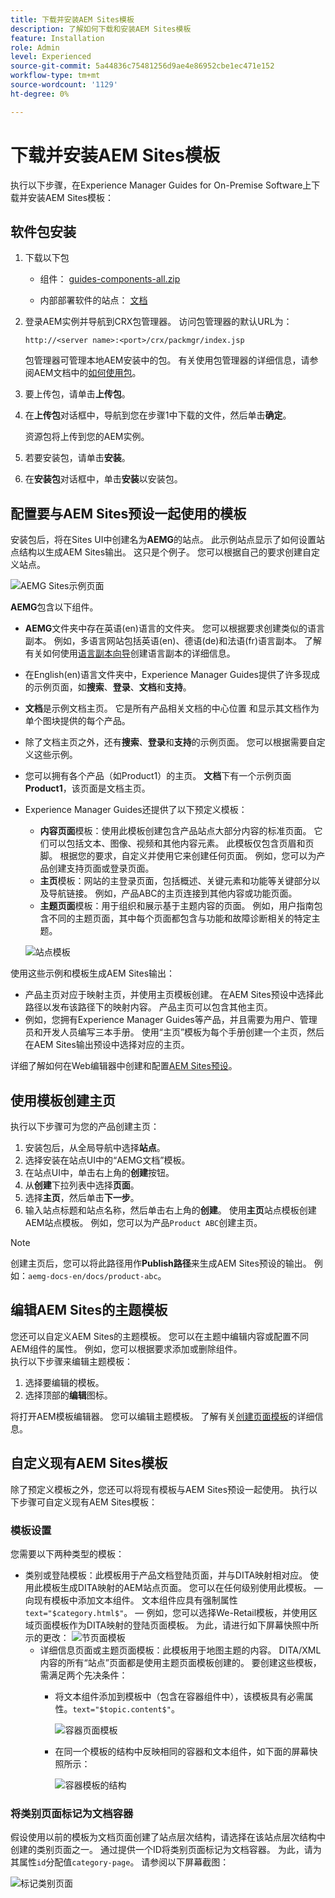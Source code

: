 ```yaml
---
title: 下载并安装AEM Sites模板
description: 了解如何下载和安装AEM Sites模板
feature: Installation
role: Admin
level: Experienced
source-git-commit: 5a44836c75481256d9ae4e86952cbe1ec471e152
workflow-type: tm+mt
source-wordcount: '1129'
ht-degree: 0%

---
```



# 下载并安装AEM Sites模板

执行以下步骤，在Experience Manager Guides for On-Premise Software上下载并安装AEM Sites模板：


## 软件包安装

1. 下载以下包

   - 组件： [guides-components-all.zip](https://github.com/adobe/aemg-sites-components/releases/tag/v1.0.0)

   - 内部部署软件的站点： [文档](https://github.com/adobe/aemg-docs/releases/tag/v1.0.0)

1. 登录AEM实例并导航到CRX包管理器。 访问包管理器的默认URL为：

   ```http
   http://<server name>:<port>/crx/packmgr/index.jsp
   ```

   包管理器可管理本地AEM安装中的包。 有关使用包管理器的详细信息，请参阅AEM文档中的[如何使用包](https://helpx.adobe.com/cn/experience-manager/6-5/sites/administering/using/package-manager.html)。

1. 要上传包，请单击&#x200B;**上传包**。

1. 在&#x200B;**上传包**&#x200B;对话框中，导航到您在步骤1中下载的文件，然后单击&#x200B;**确定**。

   资源包将上传到您的AEM实例。

1. 若要安装包，请单击&#x200B;**安装**。

1. 在&#x200B;**安装包**&#x200B;对话框中，单击&#x200B;**安装**&#x200B;以安装包。


## 配置要与AEM Sites预设一起使用的模板

安装包后，将在Sites UI中创建名为&#x200B;**AEMG**&#x200B;的站点。 此示例站点显示了如何设置站点结构以生成AEM Sites输出。 这只是个例子。 您可以根据自己的要求创建自定义站点。

![AEMG Sites示例页面](assets/aemg-sites-sample-pages.png)


**AEMG**&#x200B;包含以下组件。
- **AEMG**&#x200B;文件夹中存在英语(en)语言的文件夹。 您可以根据要求创建类似的语言副本。 例如，多语言网站包括英语(en)、德语(de)和法语(fr)语言副本。  了解有关如何使用[语言副本向导](https://experienceleague.adobe.com/zh-hans/docs/experience-manager-65/content/sites/administering/introduction/tc-wizard)创建语言副本的详细信息。
- 在English(en)语言文件夹中，Experience Manager Guides提供了许多现成的示例页面，如&#x200B;**搜索**、**登录**、**文档**&#x200B;和&#x200B;**支持**。

- **文档**&#x200B;是示例文档主页。 它是所有产品相关文档的中心位置
和显示其文档作为单个图块提供的每个产品。

- 除了文档主页之外，还有&#x200B;**搜索**、**登录**&#x200B;和&#x200B;**支持**&#x200B;的示例页面。 您可以根据需要自定义这些示例。
- 您可以拥有各个产品（如Product1）的主页。 **文档**&#x200B;下有一个示例页面&#x200B;**Product1**，该页面是文档主页。

- Experience Manager Guides还提供了以下预定义模板：

   - **内容页面**&#x200B;模板：使用此模板创建包含产品站点大部分内容的标准页面。 它们可以包括文本、图像、视频和其他内容元素。 此模板仅包含页眉和页脚。 根据您的要求，自定义并使用它来创建任何页面。 例如，您可以为产品创建支持页面或登录页面。
   - **主页**&#x200B;模板：网站的主登录页面，包括概述、关键元素和功能等关键部分以及导航链接。 例如，产品ABC的主页连接到其他内容或功能页面。
   - **主题页面**&#x200B;模板：用于组织和展示基于主题内容的页面。 例如，用户指南包含不同的主题页面，其中每个页面都包含与功能和故障诊断相关的特定主题。

  ![站点模板](assets/sites-ui-templates.png)

使用这些示例和模板生成AEM Sites输出：
- 产品主页对应于映射主页，并使用主页模板创建。 在AEM Sites预设中选择此路径以发布该路径下的映射内容。 产品主页可以包含其他主页。
- 例如，您拥有Experience Manager Guides等产品，并且需要为用户、管理员和开发人员编写三本手册。  使用“主页”模板为每个手册创建一个主页，然后在AEM Sites输出预设中选择对应的主页。

详细了解如何在Web编辑器中创建和配置[AEM Sites预设](../user-guide/generate-output-aem-site-web-editor.md)。

## 使用模板创建主页

执行以下步骤可为您的产品创建主页：
1. 安装包后，从全局导航中选择&#x200B;**站点**。
1. 选择安装在站点UI中的“AEMG文档”模板。
1. 在站点UI中，单击右上角的&#x200B;**创建**&#x200B;按钮。
1. 从&#x200B;**创建**&#x200B;下拉列表中选择&#x200B;**页面**。
1. 选择&#x200B;**主页**，然后单击&#x200B;**下一步**。
1. 输入站点标题和站点名称，然后单击右上角的&#x200B;**创建**。 使用&#x200B;**主页**&#x200B;站点模板创建AEM站点模板。 例如，您可以为产品`Product ABC`创建主页。


>[!NOTE]
>
>创建主页后，您可以将此路径用作&#x200B;**Publish路径**&#x200B;来生成AEM Sites预设的输出。 例如：`aemg-docs-en/docs/product-abc`。

## 编辑AEM Sites的主题模板

您还可以自定义AEM Sites的主题模板。 您可以在主题中编辑内容或配置不同AEM组件的属性。 例如，您可以根据要求添加或删除组件。\
执行以下步骤来编辑主题模板：
1. 选择要编辑的模板。
1. 选择顶部的&#x200B;**编辑**&#x200B;图标。

将打开AEM模板编辑器。 您可以编辑主题模板。 了解有关[创建页面模板](https://experienceleague.adobe.com/zh-hans/docs/experience-manager-65/content/sites/authoring/siteandpage/templates#editing-a-template-structure-template-author)的详细信息。


## 自定义现有AEM Sites模板

除了预定义模板之外，您还可以将现有模板与AEM Sites预设一起使用。 执行以下步骤可自定义现有AEM Sites模板：

### 模板设置

您需要以下两种类型的模板：

- 类别或登陆模板：此模板用于产品文档登陆页面，并与DITA映射相对应。  使用此模板生成DITA映射的AEM站点页面。 您可以在任何级别使用此模板。
 — 向现有模板中添加文本组件。 文本组件应具有强制属性`text="$category.html$"`。
 — 例如，您可以选择We-Retail模板，并使用区域页面模板作为DITA映射的登陆页面模板。 为此，请进行如下屏幕快照中所示的更改：
  ![节页面模板](assets/customize-existing-aem-templates-section.png)
   - 详细信息页面或主题页面模板：此模板用于地图主题的内容。 DITA/XML内容的所有“站点”页面都是使用主题页面模板创建的。 要创建这些模板，需满足两个先决条件：
      - 将文本组件添加到模板中（包含在容器组件中），该模板具有必需属性。`text="$topic.content$"`。

        ![容器页面模板](assets/customize-existing-aem-templates-container.png)
      - 在同一个模板的结构中反映相同的容器和文本组件，如下面的屏幕快照所示：

        ![容器模板的结构](assets/customize-existing-aem-templates-structure.png)

### 将类别页面标记为文档容器

假设使用以前的模板为文档页面创建了站点层次结构，请选择在该站点层次结构中创建的类别页面之一。 通过提供一个ID将类别页面标记为文档容器。
为此，请为其属性`id`分配值`category-page`。 请参阅以下屏幕截图：

![标记类别页面](assets/customize-existing-aem-templates-tagging.png)
